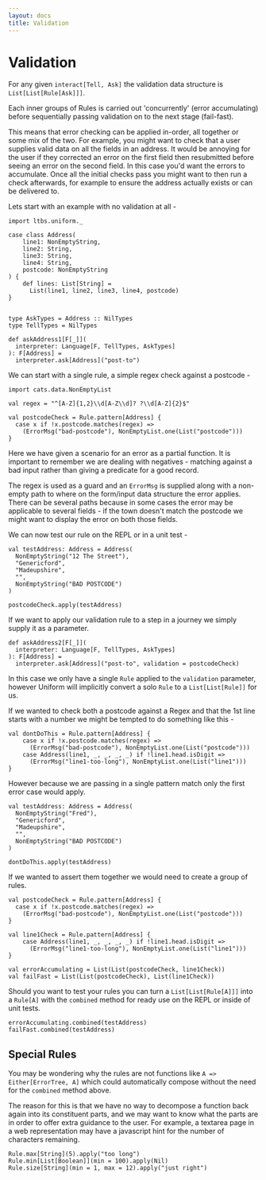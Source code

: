 ```yaml
---
layout: docs
title: Validation
---
```


# Validation

For any given `interact[Tell, Ask]` the validation data structure is
`List[List[Rule[Ask]]]`.

Each inner groups of Rules is carried out 'concurrently' (error
accumulating) before sequentially passing validation on to the next
stage (fail-fast).

This means that error checking can be applied in-order, all together
or some mix of the two. For example, you might want to check that a
user supplies valid data on all the fields in an address. It would be
annoying for the user if they corrected an error on the first field
then resubmitted before seeing an error on the second field. In this
case you'd want the errors to accumulate. Once all the initial checks
pass you might want to then run a check afterwards, for example to
ensure the address actually exists or can be delivered to.

Lets start with an example with no validation at all -

```tut:silent
import ltbs.uniform._

case class Address(
    line1: NonEmptyString,
    line2: String,
    line3: String,
    line4: String,
    postcode: NonEmptyString
) {
    def lines: List[String] =
      List(line1, line2, line3, line4, postcode)
}


type AskTypes = Address :: NilTypes
type TellTypes = NilTypes

def askAddress1[F[_]](
  interpreter: Language[F, TellTypes, AskTypes]
): F[Address] =
  interpreter.ask[Address]("post-to")
```

We can start with a single rule, a simple regex check against a postcode -

```tut:silent
import cats.data.NonEmptyList

val regex = "^[A-Z]{1,2}\\d[A-Z\\d]? ?\\d[A-Z]{2}$"

val postcodeCheck = Rule.pattern[Address] {
  case x if !x.postcode.matches(regex) =>
    (ErrorMsg("bad-postcode"), NonEmptyList.one(List("postcode")))
}
```

Here we have given a scenario for an error as a partial function. It
is important to remember we are dealing with negatives - matching
against a bad input rather than giving a predicate for a good
record.

The regex is used as a guard and an `ErrorMsg` is supplied
along with a non-empty path to where on the form/input data structure
the error applies. There can be several paths because in some cases
the error may be applicable to several fields - if the town doesn't
match the postcode we might want to display the error on both those
fields.

We can now test our rule on the REPL or in a unit test -

```tut
val testAddress: Address = Address(
  NonEmptyString("12 The Street"),
  "Genericford",
  "Madeupshire",
  "",
  NonEmptyString("BAD POSTCODE")
)

postcodeCheck.apply(testAddress)
```

If we want to apply our validation rule to a step in a journey we
simply supply it as a parameter.

```tut:silent
def askAddress2[F[_]](
  interpreter: Language[F, TellTypes, AskTypes]
): F[Address] =
  interpreter.ask[Address]("post-to", validation = postcodeCheck)
```

In this case we only have a single `Rule` applied to the `validation`
parameter, however Uniform will implicitly convert a solo `Rule` to a
`List[List[Rule]]` for us.

If we wanted to check both a postcode against a Regex and that the 1st
line starts with a number we might be tempted to do something like this -

```tut:silent
val dontDoThis = Rule.pattern[Address] {
    case x if !x.postcode.matches(regex) =>
      (ErrorMsg("bad-postcode"), NonEmptyList.one(List("postcode")))
    case Address(line1, _, _, _, _) if !line1.head.isDigit =>
      (ErrorMsg("line1-too-long"), NonEmptyList.one(List("line1")))
}
```

However because we are passing in a single pattern match only the
first error case would apply.

```tut
val testAddress: Address = Address(
  NonEmptyString("Fred"),
  "Genericford",
  "Madeupshire",
  "",
  NonEmptyString("BAD POSTCODE")
)

dontDoThis.apply(testAddress)
```

If we wanted to assert them together we would need to create a group of
rules.

```tut:silent
val postcodeCheck = Rule.pattern[Address] {
  case x if !x.postcode.matches(regex) =>
    (ErrorMsg("bad-postcode"), NonEmptyList.one(List("postcode")))
}

val line1Check = Rule.pattern[Address] {
    case Address(line1, _, _, _, _) if !line1.head.isDigit =>
      (ErrorMsg("line1-too-long"), NonEmptyList.one(List("line1")))
}

val errorAccumulating = List(List(postcodeCheck, line1Check))
val failFast = List(List(postcodeCheck), List(line1Check))
```

Should you want to test your rules you can turn a
`List[List[Rule[A]]]` into a `Rule[A]` with the `combined` method for
ready use on the REPL or inside of unit tests.

```tut
errorAccumulating.combined(testAddress)
failFast.combined(testAddress)
```

## Special Rules

You may be wondering why the rules are not functions like `A =>
Either[ErrorTree, A]` which could automatically compose without the
need for the `combined` method above.

The reason for this is that we
have no way to decompose a function back again into its constituent
parts, and we may want to know what the parts are in order to offer
extra guidance to the user. For example, a textarea page in a web
representation may have a javascript hint for the number of characters
remaining.

```tut
Rule.max[String](5).apply("too long")
Rule.min[List[Boolean]](min = 100).apply(Nil)
Rule.size[String](min = 1, max = 12).apply("just right")
```
